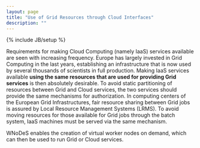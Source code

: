 ```yaml
---
layout: page
title: "Use of Grid Resources through Cloud Interfaces"
description: ""
---
```

{% include JB/setup %}

Requirements for making Cloud Computing (namely IaaS) services available are seen with increasing frequency.
Europe has largely invested in Grid Computing in the last years, establishing an infrastructure that is now used by several thousands of scientists in full production.
Making IaaS services available **using the same resources that are used for providing Grid services** is then absolutely desirable.
To avoid static partitioning of resources between Grid and Cloud services, the two services should provide the same mechanisms for authorization.
In computing centers of the European Grid Infrastructures, fair resource sharing between Grid jobs is assured by Local Resource Management Systems (LRMS).
To avoid moving resources for those available for Grid jobs through the batch system, IaaS machines must be served via the same mechanism.

WNoDeS enables the creation of virtual worker nodes on demand, which can then be used to run Grid or Cloud services.
